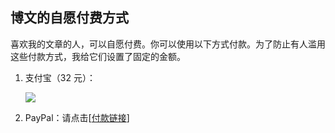 ## 博文的自愿付费方式

喜欢我的文章的人，可以自愿付费。你可以使用以下方式付款。为了防止有人滥用这些付款方式，我给它们设置了固定的金额。

1.  支付宝（32 元）：

    ![](http://www.yinwang.org/images/alipay-32.jpg)

2.  PayPal：请点击[[付款链接](http://paypal.me/yinwang0/5)]
